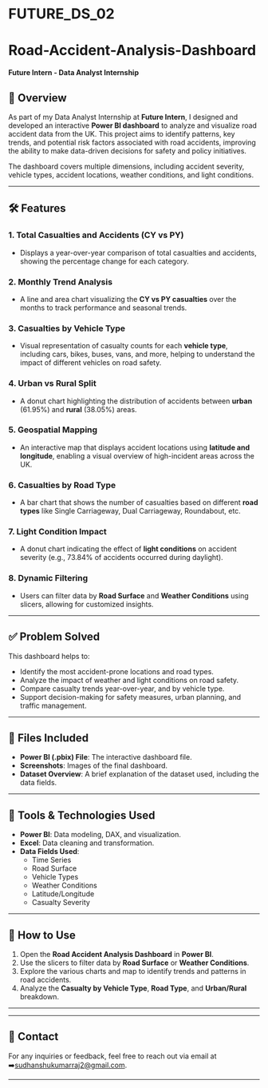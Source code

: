 # FUTURE_DS_02

# Road-Accident-Analysis-Dashboard



**Future Intern - Data Analyst Internship**

## 🚦 Overview
As part of my Data Analyst Internship at **Future Intern**, I designed and developed an interactive **Power BI dashboard** to analyze and visualize road accident data from the UK. This project aims to identify patterns, key trends, and potential risk factors associated with road accidents, improving the ability to make data-driven decisions for safety and policy initiatives.

The dashboard covers multiple dimensions, including accident severity, vehicle types, accident locations, weather conditions, and light conditions.

---

## 🛠️ Features

### 1. **Total Casualties and Accidents (CY vs PY)**
- Displays a year-over-year comparison of total casualties and accidents, showing the percentage change for each category.

### 2. **Monthly Trend Analysis**
- A line and area chart visualizing the **CY vs PY casualties** over the months to track performance and seasonal trends.

### 3. **Casualties by Vehicle Type**
- Visual representation of casualty counts for each **vehicle type**, including cars, bikes, buses, vans, and more, helping to understand the impact of different vehicles on road safety.

### 4. **Urban vs Rural Split**
- A donut chart highlighting the distribution of accidents between **urban** (61.95%) and **rural** (38.05%) areas.

### 5. **Geospatial Mapping**
- An interactive map that displays accident locations using **latitude and longitude**, enabling a visual overview of high-incident areas across the UK.

### 6. **Casualties by Road Type**
- A bar chart that shows the number of casualties based on different **road types** like Single Carriageway, Dual Carriageway, Roundabout, etc.

### 7. **Light Condition Impact**
- A donut chart indicating the effect of **light conditions** on accident severity (e.g., 73.84% of accidents occurred during daylight).

### 8. **Dynamic Filtering**
- Users can filter data by **Road Surface** and **Weather Conditions** using slicers, allowing for customized insights.

---

## ✅ Problem Solved
This dashboard helps to:
- Identify the most accident-prone locations and road types.
- Analyze the impact of weather and light conditions on road safety.
- Compare casualty trends year-over-year, and by vehicle type.
- Support decision-making for safety measures, urban planning, and traffic management.

---

## 📂 Files Included
- **Power BI (.pbix) File**: The interactive dashboard file.
- **Screenshots**: Images of the final dashboard.
- **Dataset Overview**: A brief explanation of the dataset used, including the data fields.

---

## 🔧 Tools & Technologies Used
- **Power BI**: Data modeling, DAX, and visualization.
- **Excel**: Data cleaning and transformation.
- **Data Fields Used**:
  - Time Series
  - Road Surface
  - Vehicle Types
  - Weather Conditions
  - Latitude/Longitude
  - Casualty Severity

---

## 📝 How to Use
1. Open the **Road Accident Analysis Dashboard** in **Power BI**.
2. Use the slicers to filter data by **Road Surface** or **Weather Conditions**.
3. Explore the various charts and map to identify trends and patterns in road accidents.
4. Analyze the **Casualty by Vehicle Type**, **Road Type**, and **Urban/Rural** breakdown.

---
---

## 💬 Contact
For any inquiries or feedback, feel free to reach out via email at ➡️sudhanshukumarraj2@gmail.com.

---


